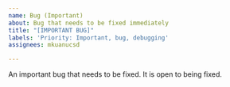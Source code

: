 ```yaml
---
name: Bug (Important)
about: Bug that needs to be fixed immediately
title: "[IMPORTANT BUG]"
labels: 'Priority: Important, bug, debugging'
assignees: mkuanucsd

---
```


An important bug that needs to be fixed. It is open to being fixed.
